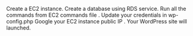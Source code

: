 Create a EC2 instance.
Create a database using RDS service.
Run all the commands from EC2 commands file .
Update your credentials in wp-config.php
Google your EC2 instance public IP .
Your WordPress site will launched.
